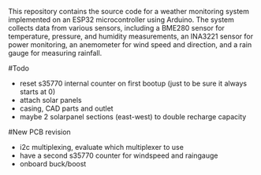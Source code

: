 This repository contains the source code for a weather monitoring system implemented on an ESP32 microcontroller using Arduino. The system collects data from various sensors, including a BME280 sensor for temperature, pressure, and humidity measurements, an INA3221 sensor for power monitoring, an anemometer for wind speed and direction, and a rain gauge for measuring rainfall.

#Todo
- reset s35770 internal counter on first bootup (just to be sure it always starts at 0)
- attach solar panels
- casing, CAD parts and outlet
- maybe 2 solarpanel sections (east-west) to double recharge capacity

#New PCB revision
- i2c multiplexing, evaluate which multiplexer to use
- have a second s35770 counter for windspeed and raingauge
- onboard buck/boost
